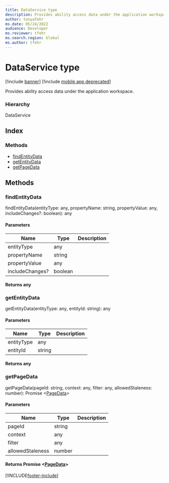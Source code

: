 ```yaml
---
title: DataService type
description: Provides ability access data under the application workspace.
author: tonyafehr
ms.date: 05/24/2022
audience: Developer
ms.reviewer: tfehr
ms.search.region: Global
ms.author: tfehr
---
```


# DataService type

[!include [banner](../../../../includes/banner.md)]
[!include [mobile app deprecated](../../../../includes/mobile-app-deprecation-banner.md)]

Provides ability access data under the application workspace.

### Hierarchy

DataService <br>

## Index

### Methods

* [findEntityData](services-business-logic-services-idataservice.md#findentitydata)
* [getEntityData](services-business-logic-services-idataservice.md#getentitydata)
* [getPageData](services-business-logic-services-idataservice.md#getpagedata)

## Methods

### findEntityData


findEntityData(entityType: any, propertyName: string, propertyValue: any, includeChanges?: boolean): any




#### Parameters

| Name | Type | Description |
| ---- | ---- | ----------- |
| entityType|any||
| propertyName|string||
| propertyValue|any||
| includeChanges?|boolean||

#### Returns any

### getEntityData


getEntityData(entityType: any, entityId: string): any




#### Parameters

| Name | Type | Description |
| ---- | ---- | ----------- |
| entityType|any||
| entityId|string||

#### Returns any

### getPageData


getPageData(pageId: string, context: any, filter: any, allowedStaleness: number): Promise &lt;[PageData](services-business-logic-services-ipagedata.md)&gt;




#### Parameters

| Name | Type | Description |
| ---- | ---- | ----------- |
| pageId|string||
| context|any||
| filter|any||
| allowedStaleness|number||

#### Returns Promise &lt;[PageData](services-business-logic-services-ipagedata.md)&gt;



[!INCLUDE[footer-include](../../../../../../includes/footer-banner.md)]
